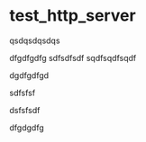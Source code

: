 # test_http_server
qsdqsdqsdqs


dfgdfgdfg
sdfsdfsdf
sqdfsqdfsqdf

dgdfgdfgd

sdfsfsf


dsfsfsdf

dfgdgdfg
